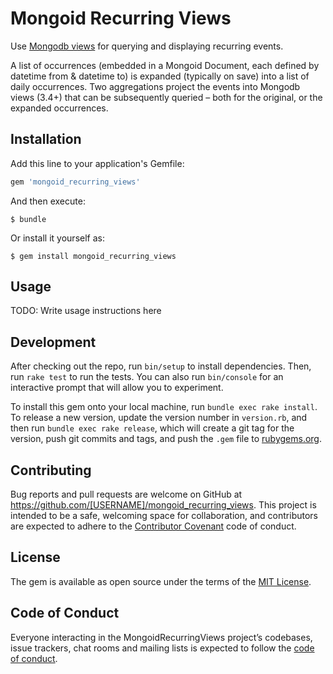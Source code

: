 # Mongoid Recurring Views

Use [Mongodb views](https://docs.mongodb.com/manual/core/views) for querying and displaying recurring events.

A list of occurrences (embedded in a Mongoid Document, each defined by datetime from & datetime to) is expanded (typically on save) into a list of daily occurrences. Two aggregations project the events into Mongodb views (3.4+) that can be subsequently queried – both for the original, or the expanded occurrences.


## Installation

Add this line to your application's Gemfile:

```ruby
gem 'mongoid_recurring_views'
```

And then execute:

    $ bundle

Or install it yourself as:

    $ gem install mongoid_recurring_views

## Usage

TODO: Write usage instructions here

## Development

After checking out the repo, run `bin/setup` to install dependencies. Then, run `rake test` to run the tests. You can also run `bin/console` for an interactive prompt that will allow you to experiment.

To install this gem onto your local machine, run `bundle exec rake install`. To release a new version, update the version number in `version.rb`, and then run `bundle exec rake release`, which will create a git tag for the version, push git commits and tags, and push the `.gem` file to [rubygems.org](https://rubygems.org).

## Contributing

Bug reports and pull requests are welcome on GitHub at https://github.com/[USERNAME]/mongoid_recurring_views. This project is intended to be a safe, welcoming space for collaboration, and contributors are expected to adhere to the [Contributor Covenant](http://contributor-covenant.org) code of conduct.

## License

The gem is available as open source under the terms of the [MIT License](https://opensource.org/licenses/MIT).

## Code of Conduct

Everyone interacting in the MongoidRecurringViews project’s codebases, issue trackers, chat rooms and mailing lists is expected to follow the [code of conduct](https://github.com/[USERNAME]/mongoid_recurring_views/blob/master/CODE_OF_CONDUCT.md).
